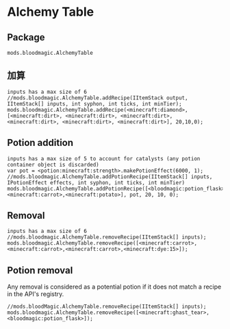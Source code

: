 # Alchemy Table

## Package
`mods.bloodmagic.AlchemyTable`

## 加算

```zenscript
inputs has a max size of 6
//mods.bloodmagic.AlchemyTable.addRecipe(IItemStack output, IItemStack[] inputs, int syphon, int ticks, int minTier);
mods.bloodmagic.AlchemyTable.addRecipe(<minecraft:diamond>, [<minecraft:dirt>, <minecraft:dirt>, <minecraft:dirt>, <minecraft:dirt>, <minecraft:dirt>, <minecraft:dirt>], 20,10,0);
```

## Potion addition

```zenscript
inputs has a max size of 5 to account for catalysts (any potion container object is discarded)
var pot = <potion:minecraft:strength>.makePotionEffect(6000, 1);
//mods.bloodmagic.AlchemyTable.addPotionRecipe(IItemStack[] inputs, IPotionEffect effects, int syphon, int ticks, int minTier)
mods.bloodmagic.AlchemyTable.addPotionRecipe([<bloodmagic:potion_flask>, <minecraft:carrot>,<minecraft:potato>], pot, 20, 10, 0);
```

## Removal

```zenscript
inputs has a max size of 6
//mods.bloodmagic.AlchemyTable.removeRecipe(IItemStack[] inputs);
mods.bloodmagic.AlchemyTable.removeRecipe([<minecraft:carrot>,<minecraft:carrot>,<minecraft:carrot>,<minecraft:dye:15>]);
```

## Potion removal

Any removal is considered as a potential potion if it does not match a recipe in the API's registry.

```zenscript
//mods.bloodMagic.AlchemyTable.removeRecipe(IItemStack[] inputs);
mods.bloodmagic.AlchemyTable.removeRecipe([<minecraft:ghast_tear>, <bloodmagic:potion_flask>]);
```